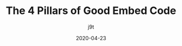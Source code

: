 ---
author: j9t
date: 2020-04-23
permalink: false
tags:
  - embed-code
  - usability
  - quality
target_url: https://meiert.com/en/blog/good-embed-code/
title: The 4 Pillars of Good Embed Code
---